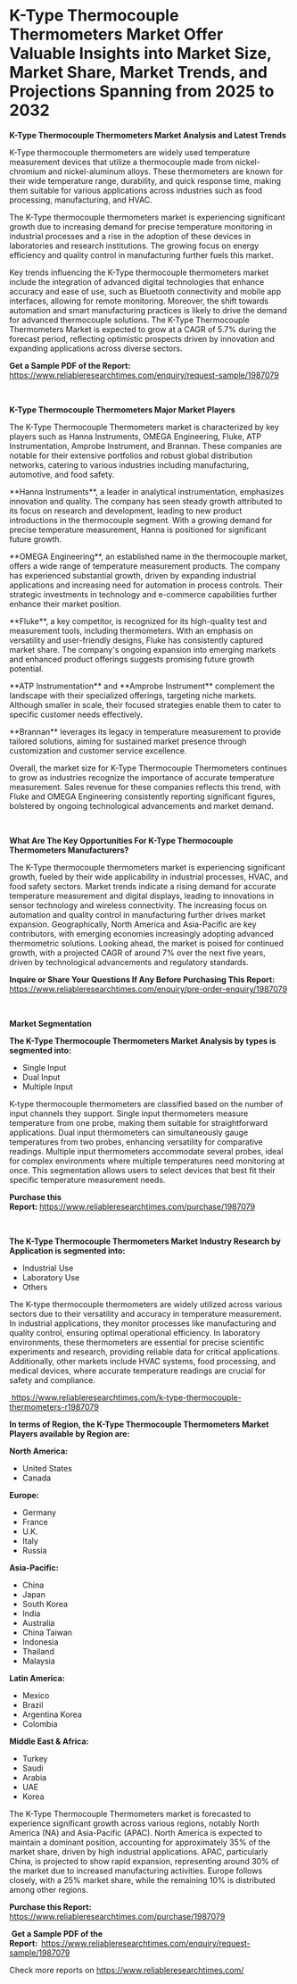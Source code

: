 <p><h1>K-Type Thermocouple Thermometers Market Offer Valuable Insights into Market Size, Market Share, Market Trends, and Projections Spanning from 2025 to 2032</h1></p><p><strong>K-Type Thermocouple Thermometers Market Analysis and Latest Trends</strong></p>
<p><p>K-Type thermocouple thermometers are widely used temperature measurement devices that utilize a thermocouple made from nickel-chromium and nickel-aluminum alloys. These thermometers are known for their wide temperature range, durability, and quick response time, making them suitable for various applications across industries such as food processing, manufacturing, and HVAC. </p><p>The K-Type thermocouple thermometers market is experiencing significant growth due to increasing demand for precise temperature monitoring in industrial processes and a rise in the adoption of these devices in laboratories and research institutions. The growing focus on energy efficiency and quality control in manufacturing further fuels this market. </p><p>Key trends influencing the K-Type thermocouple thermometers market include the integration of advanced digital technologies that enhance accuracy and ease of use, such as Bluetooth connectivity and mobile app interfaces, allowing for remote monitoring. Moreover, the shift towards automation and smart manufacturing practices is likely to drive the demand for advanced thermocouple solutions. The K-Type Thermocouple Thermometers Market is expected to grow at a CAGR of 5.7% during the forecast period, reflecting optimistic prospects driven by innovation and expanding applications across diverse sectors.</p></p>
<p><strong>Get a Sample PDF of the Report:&nbsp;</strong> <a href="https://www.reliableresearchtimes.com/enquiry/request-sample/1987079?utm_campaign=2887&utm_medium=2&utm_source=Github&utm_content=ia&utm_term=02032025&utm_id=k-type-thermocouple-thermometers">https://www.reliableresearchtimes.com/enquiry/request-sample/1987079</a></p>
<p>&nbsp;</p>
<p><strong>K-Type Thermocouple Thermometers Major Market Players</strong></p>
<p><p>The K-Type Thermocouple Thermometers market is characterized by key players such as Hanna Instruments, OMEGA Engineering, Fluke, ATP Instrumentation, Amprobe Instrument, and Brannan. These companies are notable for their extensive portfolios and robust global distribution networks, catering to various industries including manufacturing, automotive, and food safety.</p><p>**Hanna Instruments**, a leader in analytical instrumentation, emphasizes innovation and quality. The company has seen steady growth attributed to its focus on research and development, leading to new product introductions in the thermocouple segment. With a growing demand for precise temperature measurement, Hanna is positioned for significant future growth.</p><p>**OMEGA Engineering**, an established name in the thermocouple market, offers a wide range of temperature measurement products. The company has experienced substantial growth, driven by expanding industrial applications and increasing need for automation in process controls. Their strategic investments in technology and e-commerce capabilities further enhance their market position.</p><p>**Fluke**, a key competitor, is recognized for its high-quality test and measurement tools, including thermometers. With an emphasis on versatility and user-friendly designs, Fluke has consistently captured market share. The company's ongoing expansion into emerging markets and enhanced product offerings suggests promising future growth potential.</p><p>**ATP Instrumentation** and **Amprobe Instrument** complement the landscape with their specialized offerings, targeting niche markets. Although smaller in scale, their focused strategies enable them to cater to specific customer needs effectively.</p><p>**Brannan** leverages its legacy in temperature measurement to provide tailored solutions, aiming for sustained market presence through customization and customer service excellence.</p><p>Overall, the market size for K-Type Thermocouple Thermometers continues to grow as industries recognize the importance of accurate temperature measurement. Sales revenue for these companies reflects this trend, with Fluke and OMEGA Engineering consistently reporting significant figures, bolstered by ongoing technological advancements and market demand.</p></p>
<p>&nbsp;</p>
<p><strong>What Are The Key Opportunities For K-Type Thermocouple Thermometers Manufacturers?</strong></p>
<p><p>The K-Type thermocouple thermometers market is experiencing significant growth, fueled by their wide applicability in industrial processes, HVAC, and food safety sectors. Market trends indicate a rising demand for accurate temperature measurement and digital displays, leading to innovations in sensor technology and wireless connectivity. The increasing focus on automation and quality control in manufacturing further drives market expansion. Geographically, North America and Asia-Pacific are key contributors, with emerging economies increasingly adopting advanced thermometric solutions. Looking ahead, the market is poised for continued growth, with a projected CAGR of around 7% over the next five years, driven by technological advancements and regulatory standards.</p></p>
<p><strong>Inquire or Share Your Questions If Any Before Purchasing This Report:</strong> <a href="https://www.reliableresearchtimes.com/enquiry/pre-order-enquiry/1987079?utm_campaign=2887&utm_medium=2&utm_source=Github&utm_content=ia&utm_term=02032025&utm_id=k-type-thermocouple-thermometers">https://www.reliableresearchtimes.com/enquiry/pre-order-enquiry/1987079</a></p>
<p>&nbsp;</p>
<p><strong>Market Segmentation</strong></p>
<p><strong>The K-Type Thermocouple Thermometers Market Analysis by types is segmented into:</strong></p>
<p><ul><li>Single Input</li><li>Dual Input</li><li>Multiple Input</li></ul></p>
<p><p>K-type thermocouple thermometers are classified based on the number of input channels they support. Single input thermometers measure temperature from one probe, making them suitable for straightforward applications. Dual input thermometers can simultaneously gauge temperatures from two probes, enhancing versatility for comparative readings. Multiple input thermometers accommodate several probes, ideal for complex environments where multiple temperatures need monitoring at once. This segmentation allows users to select devices that best fit their specific temperature measurement needs.</p></p>
<p><strong>Purchase this Report:&nbsp;</strong><a href="https://www.reliableresearchtimes.com/purchase/1987079?utm_campaign=2887&utm_medium=2&utm_source=Github&utm_content=ia&utm_term=02032025&utm_id=k-type-thermocouple-thermometers">https://www.reliableresearchtimes.com/purchase/1987079</a></p>
<p>&nbsp;</p>
<p><strong>The K-Type Thermocouple Thermometers Market Industry Research by Application is segmented into:</strong></p>
<p><ul><li>Industrial Use</li><li>Laboratory Use</li><li>Others</li></ul></p>
<p><p>The K-type thermocouple thermometers are widely utilized across various sectors due to their versatility and accuracy in temperature measurement. In industrial applications, they monitor processes like manufacturing and quality control, ensuring optimal operational efficiency. In laboratory environments, these thermometers are essential for precise scientific experiments and research, providing reliable data for critical applications. Additionally, other markets include HVAC systems, food processing, and medical devices, where accurate temperature readings are crucial for safety and compliance.</p></p>
<p><a href="https://www.reliableresearchtimes.com/k-type-thermocouple-thermometers-r1987079?utm_campaign=2887&utm_medium=2&utm_source=Github&utm_content=ia&utm_term=02032025&utm_id=k-type-thermocouple-thermometers">&nbsp;https://www.reliableresearchtimes.com/k-type-thermocouple-thermometers-r1987079</a></p>
<p><strong>In terms of Region, the K-Type Thermocouple Thermometers Market Players available by Region are:</strong></p>
<p>
    <p> <strong> North America: </strong>
        <ul>
            <li>United States</li>
            <li>Canada</li>
        </ul>
        </p> 
    <p> <strong> Europe: </strong>
        <ul>
            <li>Germany</li>
            <li>France</li>
            <li>U.K.</li>
            <li>Italy</li>
            <li>Russia</li>
        </ul>
        </p> 
    <p> <strong> Asia-Pacific: </strong>
        <ul>
            <li>China</li>
            <li>Japan</li>
            <li>South Korea</li>
            <li>India</li>
            <li>Australia</li>
            <li>China Taiwan</li>
            <li>Indonesia</li>
            <li>Thailand</li>
            <li>Malaysia</li>
        </ul>
        </p> 
    <p> <strong> Latin America: </strong>
        <ul>
            <li>Mexico</li>
            <li>Brazil</li>
            <li>Argentina Korea</li>
            <li>Colombia</li>
        </ul>
        </p> 
    <p> <strong> Middle East & Africa: </strong>
        <ul>
            <li>Turkey</li>
            <li>Saudi</li>
            <li>Arabia</li>
            <li>UAE</li>
            <li>Korea</li>
        </ul>
    </p>
    </p>
<p><p>The K-Type Thermocouple Thermometers market is forecasted to experience significant growth across various regions, notably North America (NA) and Asia-Pacific (APAC). North America is expected to maintain a dominant position, accounting for approximately 35% of the market share, driven by high industrial applications. APAC, particularly China, is projected to show rapid expansion, representing around 30% of the market due to increased manufacturing activities. Europe follows closely, with a 25% market share, while the remaining 10% is distributed among other regions.</p></p>
<p><strong>Purchase this Report: </strong><a href="https://www.reliableresearchtimes.com/purchase/1987079?utm_campaign=2887&utm_medium=2&utm_source=Github&utm_content=ia&utm_term=02032025&utm_id=k-type-thermocouple-thermometers">https://www.reliableresearchtimes.com/purchase/1987079</a></p>
<p>&nbsp;<strong>Get a Sample PDF of the Report:&nbsp;&nbsp;</strong><a href="https://www.reliableresearchtimes.com/enquiry/request-sample/1987079?utm_campaign=2887&utm_medium=2&utm_source=Github&utm_content=ia&utm_term=02032025&utm_id=k-type-thermocouple-thermometers">https://www.reliableresearchtimes.com/enquiry/request-sample/1987079</a></p>
<p><strong></strong></p>
<p>Check more reports on <a href="https://www.reliableresearchtimes.com/?utm_campaign=2887&utm_medium=2&utm_source=Github&utm_content=ia&utm_term=02032025&utm_id=k-type-thermocouple-thermometers">https://www.reliableresearchtimes.com/</a></p>